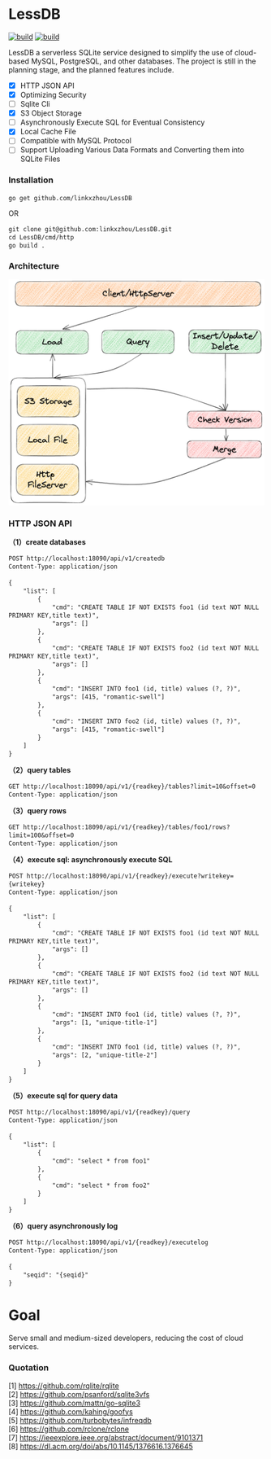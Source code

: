 # LessDB 

[![build](https://github.com/linkxzhou/LessDB/actions/workflows/build1.20.yml/badge.svg)](https://github.com/linkxzhou/LessDB/actions/workflows/build1.20.yml)
[![build](https://github.com/linkxzhou/LessDB/actions/workflows/build1.21.yml/badge.svg)](https://github.com/linkxzhou/LessDB/actions/workflows/build1.21.yml)

LessDB a serverless SQLite service designed to simplify the use of cloud-based MySQL, PostgreSQL, and other databases. The project is still in the planning stage, and the planned features include.

- [x] HTTP JSON API
- [x] Optimizing Security
- [ ] Sqlite Cli
- [x] S3 Object Storage
- [ ] Asynchronously Execute SQL for Eventual Consistency
- [x] Local Cache File
- [ ] Compatible with MySQL Protocol
- [ ] Support Uploading Various Data Formats and Converting them into SQLite Files

### Installation

```
go get github.com/linkxzhou/LessDB
```
OR
```
git clone git@github.com:linkxzhou/LessDB.git
cd LessDB/cmd/http
go build .
```

### Architecture
![avatar](./arch.png)

### HTTP JSON API

**（1）create databases**  
```
POST http://localhost:18090/api/v1/createdb
Content-Type: application/json

{
    "list": [
        {
            "cmd": "CREATE TABLE IF NOT EXISTS foo1 (id text NOT NULL PRIMARY KEY,title text)",
            "args": []
        },
        {
            "cmd": "CREATE TABLE IF NOT EXISTS foo2 (id text NOT NULL PRIMARY KEY,title text)",
            "args": []
        },
        {
            "cmd": "INSERT INTO foo1 (id, title) values (?, ?)",
            "args": [415, "romantic-swell"]
        },
        {
            "cmd": "INSERT INTO foo2 (id, title) values (?, ?)",
            "args": [415, "romantic-swell"]
        }
    ]
}
```

**（2）query tables**  
```
GET http://localhost:18090/api/v1/{readkey}/tables?limit=10&offset=0
Content-Type: application/json
```

**（3）query rows**  
```
GET http://localhost:18090/api/v1/{readkey}/tables/foo1/rows?limit=100&offset=0
Content-Type: application/json
```

**（4）execute sql: asynchronously execute SQL**  
```
POST http://localhost:18090/api/v1/{readkey}/execute?writekey={writekey}
Content-Type: application/json

{
    "list": [
        {
            "cmd": "CREATE TABLE IF NOT EXISTS foo1 (id text NOT NULL PRIMARY KEY,title text)",
            "args": []
        },
        {
            "cmd": "CREATE TABLE IF NOT EXISTS foo2 (id text NOT NULL PRIMARY KEY,title text)",
            "args": []
        },
        {
            "cmd": "INSERT INTO foo1 (id, title) values (?, ?)",
            "args": [1, "unique-title-1"]
        },
        {
            "cmd": "INSERT INTO foo1 (id, title) values (?, ?)",
            "args": [2, "unique-title-2"]
        }
    ]
}
```

**（5）execute sql for query data**  
```
POST http://localhost:18090/api/v1/{readkey}/query
Content-Type: application/json

{
    "list": [
        {
            "cmd": "select * from foo1"
        },
        {
            "cmd": "select * from foo2"
        }
    ]
}
```

**（6）query asynchronously log**  
```
POST http://localhost:18090/api/v1/{readkey}/executelog
Content-Type: application/json

{
    "seqid": "{seqid}"
}
```

# Goal

Serve small and medium-sized developers, reducing the cost of cloud services.

### Quotation
[1] https://github.com/rqlite/rqlite   
[2] https://github.com/psanford/sqlite3vfs    
[3] https://github.com/mattn/go-sqlite3     
[4] https://github.com/kahing/goofys   
[5] https://github.com/turbobytes/infreqdb   
[6] https://github.com/rclone/rclone    
[7] https://ieeexplore.ieee.org/abstract/document/9101371   
[8] https://dl.acm.org/doi/abs/10.1145/1376616.1376645   